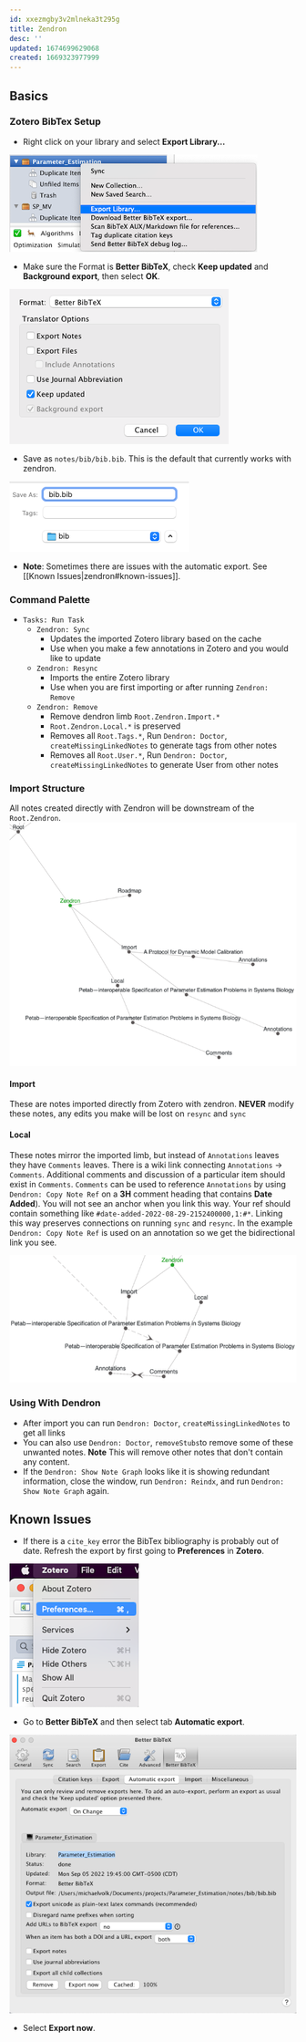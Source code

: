 ```yaml
---
id: xxezmgby3v2mlneka3t295g
title: Zendron
desc: ''
updated: 1674699629068
created: 1669323977999
---
```

## Basics

### Zotero BibTex Setup

- Right click on your library and select **Export Library...**

![](/assets/images/Zotero-automatic-export-library.png)

- Make sure the Format is **Better BibTeX**, check **Keep updated** and **Background export**, then select **OK**.

![](/assets/images/Zotero-automatic-export-library-options.png)

- Save as `notes/bib/bib.bib`. This is the default that currently works with zendron.

![](/assets/images/Zotero-automatic-export-library-dir.png)

- **Note**: Sometimes there are issues with the automatic export. See [[Known Issues|zendron#known-issues]].

### Command Palette

- `Tasks: Run Task`
  - `Zendron: Sync`
    - Updates the imported Zotero library based on the cache
    - Use when you make a few annotations in Zotero and you would like to update
  - `Zendron: Resync`
    - Imports the entire Zotero library
    - Use when you are first importing or after running `Zendron: Remove`
  - `Zendron: Remove`
    - Remove dendron limb `Root.Zendron.Import.*`
    - `Root.Zendron.Local.*` is preserved
    - Removes all `Root.Tags.*`, Run `Dendron: Doctor`, `createMissingLinkedNotes` to generate tags from other notes
    - Removes all `Root.User.*`, Run `Dendron: Doctor`, `createMissingLinkedNotes` to generate User from other notes

### Import Structure

All notes created directly with Zendron will be downstream of the `Root.Zendron`.
![](/assets/images/zendron-import-graph-structure.png)

#### Import

These are notes imported directly from Zotero with zendron. **NEVER** modify these notes, any edits you make will be lost on `resync` and `sync`

#### Local

These notes mirror the imported limb, but instead of `Annotations` leaves they have `Comments` leaves. There is a wiki link connecting `Annotations` → `Comments`. Additional comments and discussion of a particular item should exist in `Comments`. `Comments` can be used to reference `Annotations` by using `Dendron: Copy Note Ref` on a **3H** comment heading that contains **Date Added**). You will not see an anchor when you link this way. Your ref should contain something like `#date-added-2022-08-29-2152400000,1:#*`. Linking this way preserves connections on running `sync` and `resync`. In the example `Dendron: Copy Note Ref` is used on an annotation so we get the bidirectional link you see.

![](/assets/images/zendron-import-local-link.png)

### Using With Dendron

- After import you can run `Dendron: Doctor`, `createMissingLinkedNotes` to get all links
- You can also use `Dendron: Doctor`, `removeStubs`to remove some of these unwanted notes. **Note** This will remove other notes that don't contain any content.
- If the `Dendron: Show Note Graph` looks like it is showing redundant information, close the window, run `Dendron: Reindx`, and run `Dendron: Show Note Graph` again.

## Known Issues

- If there is a `cite_key` error the BibTex bibliography is probably out of date. Refresh the export by first going to **Preferences** in **Zotero**.

![](/assets/images/Zotero-preferences.png)

- Go to **Better BibTeX** and then select tab **Automatic export**.

![](/assets/images/Zotero-preference-automatic-export.png)

- Select **Export now**.
